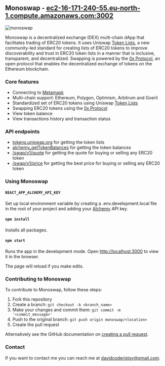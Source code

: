 ## Monoswap - [ec2-16-171-240-55.eu-north-1.compute.amazonaws.com:3002](http://ec2-51-20-77-48.eu-north-1.compute.amazonaws.com:3002/)

![monoswap](https://user-images.githubusercontent.com/85624034/197181924-02a8cd10-7559-4946-aebd-27d091edadf4.png)


Monoswap is a decentralized exchange (DEX) multi-chain dApp that facilitates trading of ERC20 tokens. It uses Uniswap [Token Lists](https://tokenlists.org/), a new community-led standard for creating lists of ERC20 tokens to improve discoverability and trust in ERC20 token lists in a manner that is inclusive, transparent, and decentralized. Swapping is powered by the [0x Protocol](https://www.0x.org/), an open protocol that enables the decentralized exchange of tokens on the Ethereum blockchain.

### Core features
- Connecting to [Metamask](https://metamask.io/)
- Multi-chain support: Ethereum, Polygon, Optimism, Arbitrum and Goerli
- Standardized set of ERC20 tokens using Uniswap [Token Lists](https://tokenlists.org/)
- Swapping ERC20 tokens using the [0x Protocol](https://www.0x.org/)
- View token balance
- View transactions history and transaction status

### API endpoints
- [tokens.uniswap.org](https://tokens.uniswap.org/) for getting the token lists
- [alchemy_getTokenBalances](https://docs.alchemy.com/reference/alchemy-gettokenbalances) for getting the token balances
- [/swap/v1/quote](https://0x.org/docs/0x-swap-api/api-references/get-swap-v1-quote) for getting the quote for buying or selling any ERC20 token
- [/swap/v1/price](https://0x.org/docs/0x-swap-api/api-references/get-swap-v1-price) for getting the best price for buying or selling any ERC20 token

### Using Monoswap

#### `REACT_APP_ALCHEMY_API_KEY`

Set up local environment variable by creating a .env.development.local file in the root of your project and adding your [Alchemy](https://www.alchemy.com/) API key.

#### `npm install`

Installs all packages.

#### `npm start`

Runs the app in the development mode.
Open [http://localhost:3000](http://localhost:3000) to view it in the browser.

The page will reload if you make edits.

### Contributing to Monoswap

To contribute to Monoswap, follow these steps:
1. Fork this repository
2. Create a branch: `git checkout -b <branch_name>`
3. Make your changes and commit them: `git commit -m '<commit_message>'`
4. Push to the original branch: `git push origin monoswap/<location>`
5. Create the pull request

Alternatively see the GitHub documentation on [creating a pull request](https://docs.github.com/en/pull-requests/collaborating-with-pull-requests/proposing-changes-to-your-work-with-pull-requests/creating-a-pull-request).

### Contact

If you want to contact me you can reach me at [davidcoderistov@gmail.com](mailto:davidcoderistov@gmail.com).
